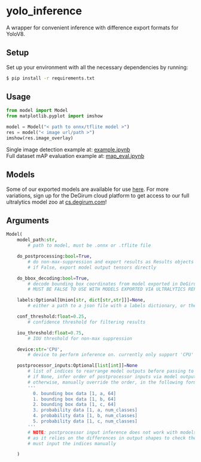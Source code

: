 # yolo_inference

A wrapper for convenient inference with difference export formats for YoloV8.

## Setup
Set up your environment with all the necessary dependencies by running:
```bash
$ pip install -r requirements.txt
```

## Usage
```python
from model import Model
from matplotlib.pyplot import imshow

model = Model("< path to onnx/tflite model >")
res = model("< image url/path >")
imshow(res.image_overlay)
```

Single image detection example at: [example.ipynb](example.ipynb) \
Full dataset mAP evaluation example at: [map_eval.ipynb](map_eval.ipynb)


## Models

Some of our exported models are available for use [here](https://github.com/DeGirum/yolo_inference/releases/tag/v1.0). For more variations, sign up for the DeGirum cloud platform to get access to our full ultralytics model zoo at [cs.degirum.com](https://cs.degirum.com)!


## Arguments
```python
Model( 
    model_path:str, 
        # path to model, must be .onnx or .tflite file

    do_postprocessing:bool=True, 
        # do non-max-suppression and export results as Results objects
        # if False, export model output tensors directly

    do_bbox_decoding:bool=True, 
        # decode bounding box coordinates from model exported in DeGirum format (6 outputs)
        # MUST BE FALSE TO USE WITH MODELS EXPORTED VIA ULTRALYTICS REPO (1 output)

    labels:Optional[Union[str, dict[str,str]]]=None, 
        # either a path to a json file with a labels dictionary, or the dictionary object itself

    conf_threshold:float=0.25, 
        # confidence threshold for filtering results

    iou_threshold:float=0.75, 
        # IOU threshold for non-max suppression

    device:str='CPU',
        # device to perform inference on. currently only support 'CPU' or 'EDGETPU'

    postprocessor_inputs:Optional[list[int]]=None
        # list of indices to rearrange model outputs before passing to postprocessor
        # if None, infer order of postprocessor inputs via model output shape
        # otherwise, manually override the order, in the following format:
        '''
          0. bounding box data [1, a, 64]
          1. bounding box data [1, b, 64]
          2. bounding box data [1, c, 64]
          3. probability data [1, a, num_classes]
          4. probability data [1, b, num_classes]
          5. probability data [1, c, num_classes]
        '''
        # NOTE: postprocessor input inference does not work with models that have 64 classes, 
        # as it relies on the differences in output shapes to check the order. for these models, you 
        # must input the indices manually

    )
```
